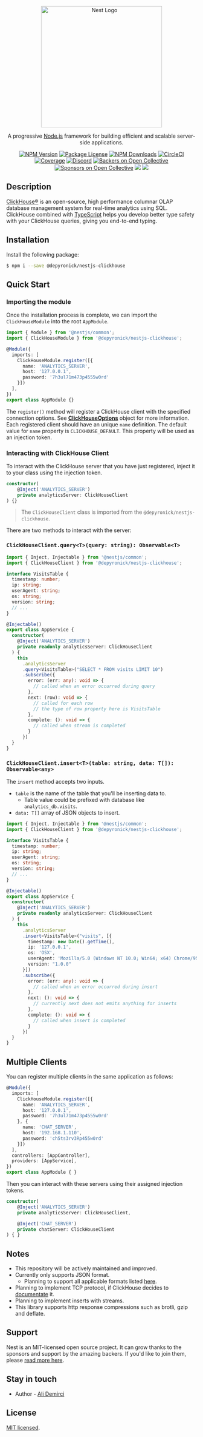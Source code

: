 <p align="center">
  <a href="http://nestjs.com/" target="blank"><img src="https://nestjs.com/img/logo_text.svg" width="320" alt="Nest Logo" /></a>
</p>

  <p align="center">A progressive <a href="http://nodejs.org" target="blank">Node.js</a> framework for building efficient and scalable server-side applications.</p>
    <p align="center">
<a href="https://www.npmjs.com/~nestjscore"><img src="https://img.shields.io/npm/v/@nestjs/core.svg" alt="NPM Version" /></a>
<a href="https://www.npmjs.com/~nestjscore"><img src="https://img.shields.io/npm/l/@nestjs/core.svg" alt="Package License" /></a>
<a href="https://www.npmjs.com/~nestjscore"><img src="https://img.shields.io/npm/dm/@nestjs/core.svg" alt="NPM Downloads" /></a>
<a href="https://circleci.com/gh/nestjs/nest" target="_blank"><img src="https://img.shields.io/circleci/build/github/nestjs/nest/master" alt="CircleCI" /></a>
<a href="https://coveralls.io/github/nestjs/nest?branch=master"><img src="https://coveralls.io/repos/github/nestjs/nest/badge.svg?branch=master#5" alt="Coverage" /></a>
<a href="https://discord.gg/G7Qnnhy" target="_blank"><img src="https://img.shields.io/badge/discord-online-brightgreen.svg" alt="Discord"/></a>
<a href="https://opencollective.com/nest#backer"><img src="https://opencollective.com/nest/backers/badge.svg" alt="Backers on Open Collective" /></a>
<a href="https://opencollective.com/nest#sponsor"><img src="https://opencollective.com/nest/sponsors/badge.svg" alt="Sponsors on Open Collective" /></a>
  <a href="https://paypal.me/kamilmysliwiec"><img src="https://img.shields.io/badge/Donate-PayPal-dc3d53.svg"/></a>
  <a href="https://twitter.com/nestframework"><img src="https://img.shields.io/twitter/follow/nestframework.svg?style=social&label=Follow"></a>
</p>
  <!--[![Backers on Open Collective](https://opencollective.com/nest/backers/badge.svg)](https://opencollective.com/nest#backer)
  [![Sponsors on Open Collective](https://opencollective.com/nest/sponsors/badge.svg)](https://opencollective.com/nest#sponsor)-->

## Description

[ClickHouse®](https://clickhouse.com/) is an open-source, high performance columnar OLAP database management system for real-time analytics using SQL. ClickHouse combined with [TypeScript](https://www.typescriptlang.org/) helps you develop better type safety with your ClickHouse queries, giving you end-to-end typing.

## Installation

Install the following package:

```bash
$ npm i --save @depyronick/nestjs-clickhouse
```

## Quick Start

### Importing the module
Once the installation process is complete, we can import the `ClickHouseModule` into the root `AppModule`.

```typescript
import { Module } from '@nestjs/common';
import { ClickHouseModule } from '@depyronick/nestjs-clickhouse';

@Module({
  imports: [
    ClickHouseModule.register([{
      name: 'ANALYTICS_SERVER',
      host: '127.0.0.1',
      password: '7h3ul71m473p4555w0rd'
    }])
  ],
})
export class AppModule {}
```
The `register()` method will register a ClickHouse client with the specified connection options. See **[ClickHouseOptions](https://github.com/depyronick/nestjs-clickhouse/blob/main/lib/interfaces/ClickHouseModuleOptions.ts "ClickHouseOptions")** object for more information. Each registered client should have an unique `name` definition. The default value for `name` property is `CLICKHOUSE_DEFAULT`. This property will be used as an injection token.

### Interacting with ClickHouse Client

To interact with the ClickHouse server that you have just registered, inject it to your class using the injection token.

```typescript
constructor(
	@Inject('ANALYTICS_SERVER') 
	private analyticsServer: ClickHouseClient
) {}
```
> The `ClickHouseClient` class is imported from the `@depyronick/nestjs-clickhouse`.

There are two methods to interact with the server:

### `ClickHouseClient.query<T>(query: string): Observable<T>`

```typescript
import { Inject, Injectable } from '@nestjs/common';
import { ClickHouseClient } from '@depyronick/nestjs-clickhouse';

interface VisitsTable {
  timestamp: number;
  ip: string;
  userAgent: string;
  os: string;
  version: string;
  // ...
}

@Injectable()
export class AppService {
  constructor(
    @Inject('ANALYTICS_SERVER')
    private readonly analyticsServer: ClickHouseClient
  ) {
    this
      .analyticsServer
      .query<VisitsTable>("SELECT * FROM visits LIMIT 10")
      .subscribe({
        error: (err: any): void => {
          // called when an error occurred during query
        },
        next: (row): void => {
          // called for each row
          // the type of row property here is VisitsTable
        },
        complete: (): void => {
          // called when stream is completed
        }
      })
  }
}
```

### `ClickHouseClient.insert<T>(table: string, data: T[]): Observable<any>`

The `insert` method accepts two inputs. 
- `table` is the name of the table that you'll be inserting data to. 
	- Table value could be prefixed with database like `analytics_db.visits`.
- `data: T[]` array of JSON objects to insert.

```typescript
import { Inject, Injectable } from '@nestjs/common';
import { ClickHouseClient } from '@depyronick/nestjs-clickhouse';

interface VisitsTable {
  timestamp: number;
  ip: string;
  userAgent: string;
  os: string;
  version: string;
  // ...
}

@Injectable()
export class AppService {
  constructor(
    @Inject('ANALYTICS_SERVER')
    private readonly analyticsServer: ClickHouseClient
  ) {
    this
      .analyticsServer
      .insert<VisitsTable>("visits", [{
        timestamp: new Date().getTime(),
        ip: '127.0.0.1',
        os: 'OSX',
        userAgent: 'Mozilla/5.0 (Windows NT 10.0; Win64; x64) Chrome/95.0.4638.69 Safari/537.36',
        version: "1.0.0"
      }])
      .subscribe({
        error: (err: any): void => {
          // called when an error occurred during insert
        },
        next: (): void => {
          // currently next does not emits anything for inserts
        },
        complete: (): void => {
          // called when insert is completed
        }
      })
  }
}
```

## Multiple Clients
You can register multiple clients in the same application as follows:

```typescript
@Module({
  imports: [
    ClickHouseModule.register([{
      name: 'ANALYTICS_SERVER',
      host: '127.0.0.1',
      password: '7h3ul71m473p4555w0rd'
    }, {
      name: 'CHAT_SERVER',
      host: '192.168.1.110',
      password: 'ch5ts3rv3Rp455w0rd'
    }])
  ],
  controllers: [AppController],
  providers: [AppService],
})
export class AppModule { }
```
Then you can interact with these servers using their assigned injection tokens.

```typescript
constructor(
    @Inject('ANALYTICS_SERVER')
    private analyticsServer: ClickHouseClient,

    @Inject('CHAT_SERVER')
    private chatServer: ClickHouseClient
) { }
```

## Notes
- This repository will be actively maintained and improved.
- Currently only supports JSON format. 
	- Planning to support all applicable formats listed [here](https://clickhouse.com/docs/en/interfaces/formats/ "here").
- Planning to implement TCP protocol, if ClickHouse decides to [documentate](https://clickhouse.com/docs/en/interfaces/tcp/ "documentate") it.
- Planning to implement inserts with streams.
- This library supports http response compressions such as brotli, gzip and deflate.

## Support

Nest is an MIT-licensed open source project. It can grow thanks to the sponsors and support by the amazing backers. If you'd like to join them, please [read more here](https://docs.nestjs.com/support).

## Stay in touch

- Author - [Ali Demirci](https://github.com/depyronick)

## License

[MIT licensed](LICENSE).
